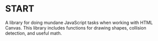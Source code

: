 # START
A library for doing mundane JavaScript tasks when working with HTML Canvas. This library includes functions for drawing shapes, collision detection, and useful math.
